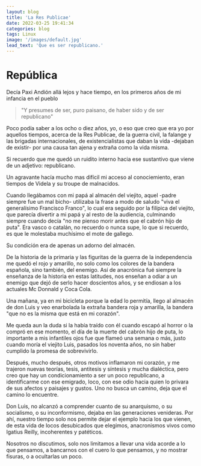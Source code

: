 ```yaml
---
layout: blog
title: 'La Res Publicae'
date: 2022-03-25 19:41:34
categories: blog
tags: Linux
image: '/images/default.jpg'
lead_text: 'Que es ser republicano.'
---
```


# República

Decía Paxi Andión allá lejos y hace tiempo, en los primeros años de mi infancia en el pueblo 

> "Y presumes de ser, puro paisano, de haber sido y de ser republicano"

Poco podía saber a los ocho o diez años, yo, o eso que creo que era yo por aquellos tiempos, acerca de la Res Publicae, de la guerra civil, la falange y las brigadas internacionales, de existencialistas que daban la vida -dejaban de existir- por una causa tan ajena y extraña como la vida misma.

Si recuerdo que me quedó un ruidito interno hacia ese sustantivo que viene de un adjetivo: republicano.

Un agravante hacía mucho mas difícil mi acceso al conociemiento, eran tiempos de Videla y su troupe de malnacidos.

Cuando llegábamos con mi papá al almacén del viejito, aquel -padre siempre fue un mal bicho- utilizaba la frase a modo de saludo "viva el generalísimo Francisco Franco", lo cual era seguido por la filípica del viejito, que parecía divertir a mi papá y al resto de la audiencia, culminando siempre cuando decía "no me pienso morir antes que el cabrón hijo de puta". Era vasco o catalán, no recuerdo o nunca supe, lo que si recuerdo, es que le molestaba muchísimo el mote de gallego. 

Su condición era de apenas un adorno del almacén.

De la historia de la primaria y las figuritas de la guerra de la independencia me quedó el rojo y amarillo, no solo como los colores de la bandera española, sino también, del enemigo. Así de anacrónica fué siempre la enseñanza de la historia en estas latitudes, nos enseñan a odiar a un enemigo que dejó de serlo hacer doscientos años, y se endiosan a los actuales Mc Donnald y Coca Cola.

Una mañana, ya en mi bicicleta porque la edad lo permitía, llego al almacén de don Luis y veo enarbolada la extraña bandera roja y amarilla, la bandera "que no es la misma que está en mi corazón". 

Me queda aun la duda si la había traído con él cuando escapó al horror o la compró en ese momento, el día de la muerte del cabrón hijo de puta, lo importante a mis infantiles ojos fue que flameó una semana o más, justo cuando moría el viejito Luis, pasados los noventa años, no sin haber cumplido la promesa de sobrevivirlo. 

Después, mucho después, otros motivos inflamaron mi corazón, y me trajeron nuevas teorías, tesis, antitesis y síntesis y mucha dialéctica, pero creo que hay un condicionamiento a ser un poco republicano, a identificarme con ese emigrado, loco, con ese odio hacia quien lo privara de sus afectos y paisajes y gustos. Uno no busca un camino, deja que el camino lo encuentre. 

Don Luis, no alcanzó a comprender cuanto de su anarquismo, o su socialismo, o su inconformismo, dejaba en las generaciones venideras. Por ahí, nuestro tiempo solo nos permite dejar el ejemplo hacia los que vienen, de esta vida de locos desubicados que elegimos, anacronismos vivos como Igatius Reilly, incoherentes y patéticos.

Nosotros no discutimos, solo nos limitamos a llevar una vida acorde a lo que pensamos, a bancarnos con el cuero lo que pensamos, y no mostrar fisuras, o a ocultarlas un poco.
